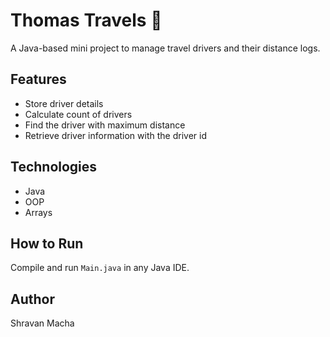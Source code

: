 # Thomas Travels 🚗

A Java-based mini project to manage travel drivers and their distance logs.

## Features
- Store driver details
- Calculate count of drivers
- Find the driver with maximum distance
- Retrieve driver information with the driver id

## Technologies
- Java
- OOP
- Arrays

## How to Run
Compile and run `Main.java` in any Java IDE.

## Author
Shravan Macha
